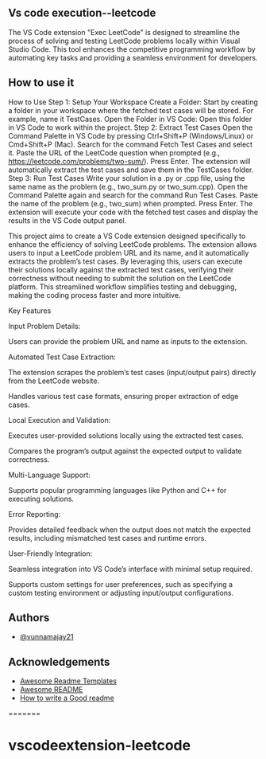 ## Vs code execution--leetcode

The VS Code extension "Exec LeetCode" is designed to streamline the process of solving and testing LeetCode problems locally within Visual Studio Code. This tool enhances the competitive programming workflow by automating key tasks and providing a seamless environment for developers.


## How to use it
How to Use
Step 1: Setup Your Workspace
Create a Folder:
Start by creating a folder in your workspace where the fetched test cases will be stored. For example, name it TestCases.
Open the Folder in VS Code:
Open this folder in VS Code to work within the project.
Step 2: Extract Test Cases
Open the Command Palette in VS Code by pressing Ctrl+Shift+P (Windows/Linux) or Cmd+Shift+P (Mac).
Search for the command Fetch Test Cases and select it.
Paste the URL of the LeetCode question when prompted (e.g., https://leetcode.com/problems/two-sum/).
Press Enter. The extension will automatically extract the test cases and save them in the TestCases folder.
Step 3: Run Test Cases
Write your solution in a .py or .cpp file, using the same name as the problem (e.g., two_sum.py or two_sum.cpp).
Open the Command Palette again and search for the command Run Test Cases.
Paste the name of the problem (e.g., two_sum) when prompted.
Press Enter.
The extension will execute your code with the fetched test cases and display the results in the VS Code output panel.

This project aims to create a VS Code extension designed specifically to enhance the efficiency of solving LeetCode problems. The extension allows users to input a LeetCode problem URL and its name, and it automatically extracts the problem’s test cases. By leveraging this, users can execute their solutions locally against the extracted test cases, verifying their correctness without needing to submit the solution on the LeetCode platform. This streamlined workflow simplifies testing and debugging, making the coding process faster and more intuitive.

Key Features

Input Problem Details:

Users can provide the problem URL and name as inputs to the extension.

Automated Test Case Extraction:

The extension scrapes the problem’s test cases (input/output pairs) directly from the LeetCode website.

Handles various test case formats, ensuring proper extraction of edge cases.

Local Execution and Validation:

Executes user-provided solutions locally using the extracted test cases.

Compares the program’s output against the expected output to validate correctness.

Multi-Language Support:

Supports popular programming languages like Python and C++ for executing solutions.

Error Reporting:

Provides detailed feedback when the output does not match the expected results, including mismatched test cases and runtime errors.

User-Friendly Integration:

Seamless integration into VS Code’s interface with minimal setup required.

Supports custom settings for user preferences, such as specifying a custom testing environment or adjusting input/output configurations.
## Authors

- [@vunnamajay21](https://github.com/vunnamajay21)



## Acknowledgements

 - [Awesome Readme Templates](https://awesomeopensource.com/project/elangosundar/awesome-README-templates)
 - [Awesome README](https://github.com/matiassingers/awesome-readme)
 - [How to write a Good readme](https://bulldogjob.com/news/449-how-to-write-a-good-readme-for-your-github-project)

=======
# vscodeextension-leetcode

